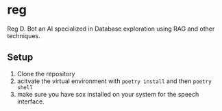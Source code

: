 # reg
Reg D. Bot an AI specialized in Database exploration using RAG and other techniques.

## Setup
1. Clone the repository
2. acitvate the virtual environment with `poetry install` and then `poetry shell`
3. make sure you have sox installed on your system for the speech  interface.